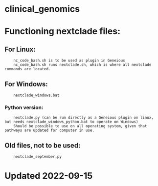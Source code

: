 # clinical_genomics

# Functioning nextclade files:

## For Linux:
        nc_code_bash.sh is to be used as plugin in Geneious  
        nc_code_bash.sh runs nextclade.sh, which is where all nextclade commands are located.

## For Windows:
        nextclade_windows.bat

 ### Python version:
        nextclade.py (can be run directly as a Geneious plugin on linux, but needs nextclade_windows_python.bat to operate on Windows)
        Should be possible to use on all operating system, given that pathways are updated for computer in use.



## Old files, not to be used: 
        nextclade_september.py
  


# Updated 2022-09-15
